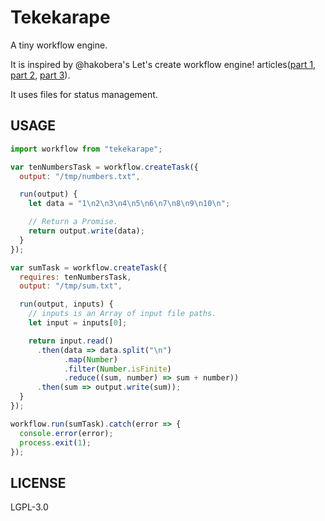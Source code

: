 Tekekarape
==========

A tiny workflow engine.

It is inspired by @hakobera's Let's create workflow engine! articles([part 1][], [part 2][], [part 3][]).

It uses files for status management.

USAGE
-----

```javascript
import workflow from "tekekarape";

var tenNumbersTask = workflow.createTask({
  output: "/tmp/numbers.txt",

  run(output) {
    let data = "1\n2\n3\n4\n5\n6\n7\n8\n9\n10\n";

    // Return a Promise.
    return output.write(data);
  }
});

var sumTask = workflow.createTask({
  requires: tenNumbersTask,
  output: "/tmp/sum.txt",

  run(output, inputs) {
    // inputs is an Array of input file paths.
    let input = inputs[0];

    return input.read()
      .then(data => data.split("\n")
            .map(Number)
            .filter(Number.isFinite)
            .reduce((sum, number) => sum + number))
      .then(sum => output.write(sum));
  }
});

workflow.run(sumTask).catch(error => {
  console.error(error);
  process.exit(1);
});
```

LICENSE
-------

LGPL-3.0

[part 1]: http://qiita.com/hakobera/items/d7742cc0801a9c62ef72
[part 2]: http://qiita.com/hakobera/items/478f55c9ddf682e5caca
[part 3]: http://qiita.com/hakobera/items/cf570090943ea177938e
